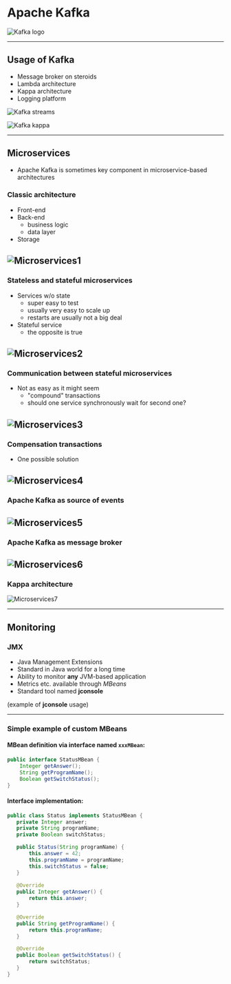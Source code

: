 # Apache Kafka

![Kafka logo](images/kafka_logo.png)

---



## Usage of Kafka

* Message broker on steroids
* Lambda architecture
* Kappa architecture
* Logging platform

![Kafka streams](images/kafka_streams.png)

![Kafka kappa](images/kafka_kappa.png)



---

## Microservices

* Apache Kafka is sometimes key component in microservice-based architectures



### Classic architecture

* Front-end
* Back-end
    - business logic
    - data layer
* Storage

![Microservices1](images/microservices1.png)
---



### Stateless and stateful microservices

* Services w/o state
    - super easy to test
    - usually very easy to scale up
    - restarts are usually not a big deal
* Stateful service
    - the opposite is true

![Microservices2](images/microservices2.png)
---



### Communication between stateful microservices

* Not as easy as it might seem
    - "compound" transactions
    - should one service synchronously wait for second one?

![Microservices3](images/microservices3.png)
---



### Compensation transactions

* One possible solution

![Microservices4](images/microservices4.png)
---



### Apache Kafka as source of events

![Microservices5](images/microservices5.png)
---



### Apache Kafka as message broker

![Microservices6](images/microservices6.png)
---



### Kappa architecture
![Microservices7](images/microservices7.png)



---

## Monitoring

### JMX

* Java Management Extensions
* Standard in Java world for a long time
* Ability to monitor **any** JVM-based application
* Metrics etc. available through *MBeans*
* Standard tool named **jconsole**

(example of **jconsole** usage)



---

### Simple example of custom MBeans

#### MBean definition via interface named `xxxMBean`:

```java
public interface StatusMBean {
    Integer getAnswer();
    String getProgramName();
    Boolean getSwitchStatus();
}
```

#### Interface implementation:

```java
public class Status implements StatusMBean {
   private Integer answer;
   private String programName;
   private Boolean switchStatus;

   public Status(String programName) {
       this.answer = 42;
       this.programName = programName;
       this.switchStatus = false;
   }
   
   @Override
   public Integer getAnswer() {
       return this.answer;
   }

   @Override
   public String getProgramName() {
       return this.programName;
   }

   @Override
   public Boolean getSwitchStatus() {
       return switchStatus;
   }
}
```

